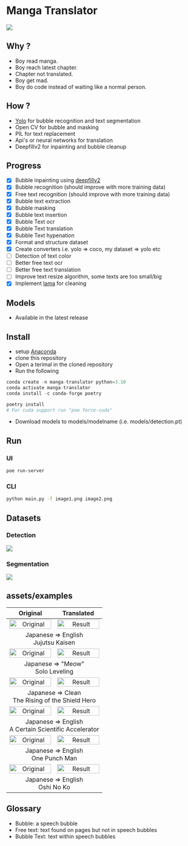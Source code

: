 # Manga Translator

<img src="assets/examples/ui_09_11_23.png"/>

## Why ?

- Boy read manga.
- Boy reach latest chapter.
- Chapter not translated.
- Boy get mad.
- Boy do code instead of waiting like a normal person.

## How ?

- [Yolo](https://github.com/ultralytics/ultralytics) for bubble recognition and text segmentation
- Open CV for bubble and masking
- PIL for text replacement
- Api's or neural networks for translation
- Deepfillv2 for inpainting and bubble cleanup

## Progress

- [x] Bubble inpainting using [deepfillv2](https://github.com/nipponjo/deepfillv2-pytorch)
- [x] Bubble recognition (should improve with more training data)
- [x] Free text recognition (should improve with more training data)
- [x] Bubble text extraction
- [x] Bubble masking
- [x] Bubble text insertion
- [x] Bubble Text ocr
- [x] Bubble Text translation
- [x] Bubble Text hypenation
- [x] Format and structure dataset
- [x] Create converters i.e. yolo => coco, my dataset => yolo etc
- [ ] Detection of text color
- [ ] Better free text ocr
- [ ] Better free text translation
- [ ] Improve text resize algorithm, some texts are too small/big
- [x] Implement [lama](https://github.com/advimman/lama) for cleaning

## Models

- Available in the latest release

## Install

- setup [Anaconda](https://www.anaconda.com/download)
- clone this repository
- Open a terimal in the cloned repository
- Run the following

```py
conda create -n manga-translator python=3.10
conda activate manga-translator
conda install -c conda-forge poetry

poetry install
# For cuda support run "poe force-cuda"
```

- Download models to models/modelname (i.e. models/detection.pt)

## Run

### UI

```bash
poe run-server
```

### CLI

```bash
python main.py -f image1.png image2.png
```

## Datasets

### Detection

<a href="https://universe.roboflow.com/tarehimself/manga-translator-detection">
    <img src="https://app.roboflow.com/images/download-dataset-badge.svg"></img>
</a>

### Segmentation

<a href="https://universe.roboflow.com/tarehimself/manga-translator-segmentation">
    <img src="https://app.roboflow.com/images/download-dataset-badge.svg"></img>
</a>

## assets/examples

<table>
   <thead>
      <tr>
         <th align="center" width="50%">Original</th>
         <th align="center" width="50%">Translated</th>
      </tr>
   </thead>
   <tbody>
      <tr>
         <td align="center" width="50%">
            <img alt="Original" src="assets/examples/jujutsu_kaisen.png" width="100%"/>
         </td>
         <td align="center" width="50%">
            <img alt="Result" src="assets/examples/jujutsu_kaisen_converted.png" width="100%"/>
         </td>
      </tr>
      <tr>
         <td colspan=2 align="center">Japanese => English</br>Jujutsu Kaisen</td>
      </tr>
      <tr>
         <td align="center" width="50%">
            <img alt="Original" src="assets/examples/solo_leveling.png" width="100%"/>
         </td>
         <td align="center" width="50%">
            <img alt="Result" src="assets/examples/solo_leveling_converted.png" width="100%"/>
         </td>
      </tr>
      <tr>
         <td colspan=2 align="center">Japanese => "Meow"</br>Solo Leveling</td>
      </tr>
      <tr>
         <td align="center" width="50%">
            <img alt="Original" src="assets/examples/the_rising_of_the_sheild_hero.jpg" width="100%"/>
         </td>
         <td align="center" width="50%">
            <img alt="Result" src="assets/examples/the_rising_of_the_sheild_hero_converted.jpg" width="100%"/>
         </td>
      </tr>
      <tr>
         <td colspan=2 align="center">Japanese => Clean</br>The Rising of the Shield Hero</td>
      </tr>
      <tr>
         <td align="center" width="50%">
            <img alt="Original" src="assets/examples/ja_a_certain_scientific_accelerator.png" width="100%"/>
         </td>
         <td align="center" width="50%">
            <img alt="Result" src="assets/examples/ja_a_certain_scientific_accelerator_converted.png" width="100%"/>
         </td>
      </tr>
      <tr>
         <td colspan=2 align="center">Japanese => English</br>A Certain Scientific Accelerator</td>
      </tr>
      <tr>
         <td align="center" width="50%">
            <img alt="Original" src="assets/examples/ja_one_punch_man.jpg" width="100%"/>
         </td>
         <td align="center" width="50%">
            <img alt="Result" src="assets/examples/ja_one_punch_man_converted.jpg" width="100%" />
         </td>
      </tr>
      <tr>
         <td colspan=2 align="center">Japanese => English</br>One Punch Man</td>
      </tr>
      <tr>
         <td align="center" width="50%">
            <img alt="Original" src="assets/examples/ja_oshi_no_ko.png" width="100%"/>
         </td>
         <td align="center" width="50%">
            <img alt="Result" src="assets/examples/ja_oshi_no_ko_converted.png" width="100%"/>
         </td>
      </tr>
      <tr>
         <td colspan=2 align="center">Japanese => English</br>Oshi No Ko</td>
      </tr>
   </tbody>
</table>

## Glossary

- Bubble: a speech bubble
- Free text: text found on pages but not in speech bubbles
- Bubble Text: text within speech bubbles
